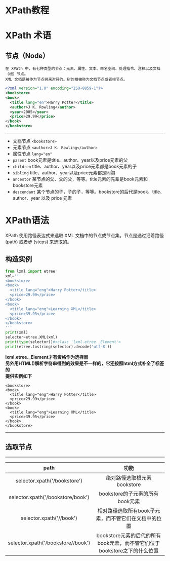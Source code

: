 # XPath教程

# XPath 术语
## 节点（Node）
```
在 XPath 中，有七种类型的节点：元素、属性、文本、命名空间、处理指令、注释以及文档（根）节点。
XML 文档是被作为节点树来对待的。树的根被称为文档节点或者根节点。
```
```xml
<?xml version="1.0" encoding="ISO-8859-1"?>
<bookstore>
<book>
  <title lang="en">Harry Potter</title>
  <author>J K. Rowling</author> 
  <year>2005</year>
  <price>29.99</price>
</book>
</bookstore>
```
***
* 文档节点 `<bookstore>`
* 元素节点 `<author>J K. Rowling</author>`
* 属性节点 `lang="en"`
* `parent` book元素是title、author、year以及price元素的父
* `children` title、author、year以及price元素都是book元素的子
* `sibling`  title、author、year以及price元素都是同胞
* `ancestor` 某节点的父、父的父，等等。title元素的先辈是book元素和bookstore元素
* `descendant` 某个节点的子，子的子，等等。bookstore的后代是book、title、author、year 以及 price 元素

# XPath语法
XPath 使用路径表达式来选取 XML 文档中的节点或节点集。节点是通过沿着路径 (path) 或者步 (steps) 来选取的。
## 构造实例
```python
from lxml import etree
xml='''
<bookstore>
<book>
  <title lang="eng">Harry Potter</title>
  <price>29.99</price>
</book>
<book>
  <title lang="eng">Learning XML</title>
  <price>39.95</price>
</book>
</bookstore>
'''
print(xml)
selector=etree.XML(xml)
print(type(selector))#<class 'lxml.etree._Element'>
print(etree.tostring(selector).decode('utf-8'))
```
**lxml.etree._Element才有资格作为选择器**<br>
**另外用HTML()解析字符串得到的效果是不一样的，它还按照html方式补全了标签的**<br>
**提供实例如下**
```string
<bookstore>
<book>
  <title lang="eng">Harry Potter</title>
  <price>29.99</price>
</book>
<book>
  <title lang="eng">Learning XML</title>
  <price>39.95</price>
</book>
</bookstore>
```

***
## 选取节点
***
|path|功能|
|:-----:|:-----:|
|selector.xpath('/bookstore')|绝对路径选取根元素bookstore|
|selector.xpath('/bookstore/book')|bookstore的子元素的所有book元素|
|selector.xpath('//book')|相对路径选取所有book子元素，而不管它们在文档中的位置|
|selector.xpath('/bookstore//book')|bookstore元素的后代的所有book元素，而不管它们位于bookstore之下的什么位置|
